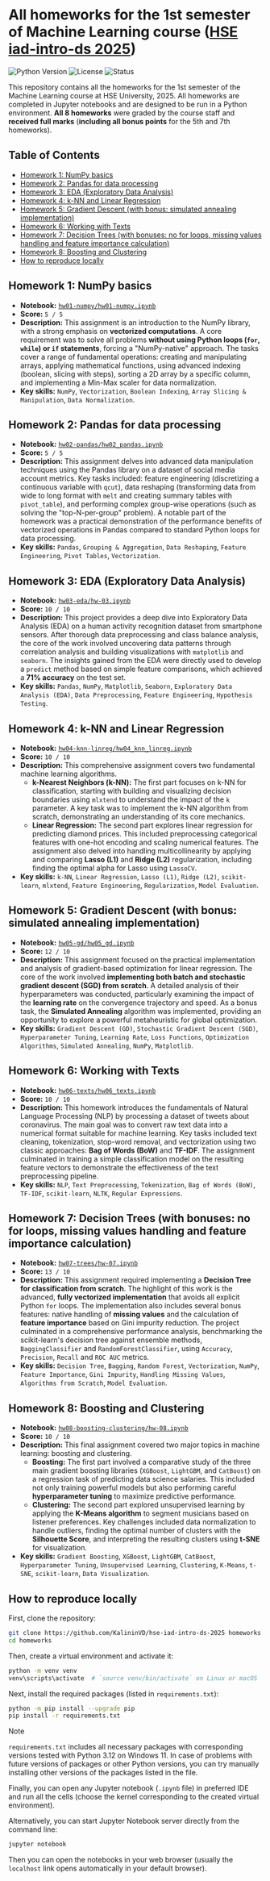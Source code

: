 <!-- omit in toc -->
# All homeworks for the 1st semester of Machine Learning course ([HSE iad-intro-ds 2025](https://github.com/hse-ds/iad-intro-ds/tree/master/2025))

![Python Version](https://img.shields.io/badge/python-3.12-blue.svg)
![License](https://img.shields.io/badge/license-MIT-green.svg)
![Status](https://img.shields.io/badge/status-completed-brightgreen.svg)

This repository contains all the homeworks for the 1st semester of the Machine Learning course at HSE University, 2025. All homeworks are completed in Jupyter notebooks and are designed to be run in a Python environment. **All 8 homeworks** were graded by the course staff and **received full marks** (**including all bonus points** for the 5th and 7th homeworks).

<!-- omit in toc -->
## Table of Contents

- [Homework 1: NumPy basics](#homework-1-numpy-basics)
- [Homework 2: Pandas for data processing](#homework-2-pandas-for-data-processing)
- [Homework 3: EDA (Exploratory Data Analysis)](#homework-3-eda-exploratory-data-analysis)
- [Homework 4: k-NN and Linear Regression](#homework-4-k-nn-and-linear-regression)
- [Homework 5: Gradient Descent (with bonus: simulated annealing implementation)](#homework-5-gradient-descent-with-bonus-simulated-annealing-implementation)
- [Homework 6: Working with Texts](#homework-6-working-with-texts)
- [Homework 7: Decision Trees (with bonuses: no for loops, missing values handling and feature importance calculation)](#homework-7-decision-trees-with-bonuses-no-for-loops-missing-values-handling-and-feature-importance-calculation)
- [Homework 8: Boosting and Clustering](#homework-8-boosting-and-clustering)
- [How to reproduce locally](#how-to-reproduce-locally)

## Homework 1: NumPy basics

* **Notebook:** [`hw01-numpy/hw01-numpy.ipynb`](./hw01-numpy/hw01-numpy.ipynb)
* **Score:** `5 / 5`
* **Description:** This assignment is an introduction to the NumPy library, with a strong emphasis on **vectorized computations**. A core requirement was to solve all problems **without using Python loops (`for`, `while`) or `if` statements**, forcing a "NumPy-native" approach. The tasks cover a range of fundamental operations: creating and manipulating arrays, applying mathematical functions, using advanced indexing (boolean, slicing with steps), sorting a 2D array by a specific column, and implementing a Min-Max scaler for data normalization.
* **Key skills:** `NumPy`, `Vectorization`, `Boolean Indexing`, `Array Slicing & Manipulation`, `Data Normalization`.

## Homework 2: Pandas for data processing

* **Notebook:** [`hw02-pandas/hw02_pandas.ipynb`](./hw02-pandas/hw02_pandas.ipynb)
* **Score:** `5 / 5`
* **Description:** This assignment delves into advanced data manipulation techniques using the Pandas library on a dataset of social media account metrics. Key tasks included: feature engineering (discretizing a continuous variable with `qcut`), data reshaping (transforming data from wide to long format with `melt` and creating summary tables with `pivot_table`), and performing complex group-wise operations (such as solving the "top-N-per-group" problem). A notable part of the homework was a practical demonstration of the performance benefits of vectorized operations in Pandas compared to standard Python loops for data processing.
* **Key skills:** `Pandas`, `Grouping & Aggregation`, `Data Reshaping`, `Feature Engineering`, `Pivot Tables`, `Vectorization`.

## Homework 3: EDA (Exploratory Data Analysis)

* **Notebook:** [`hw03-eda/hw-03.ipynb`](./hw03-eda/hw-03.ipynb)
* **Score:** `10 / 10`
* **Description:** This project provides a deep dive into Exploratory Data Analysis (EDA) on a human activity recognition dataset from smartphone sensors. After thorough data preprocessing and class balance analysis, the core of the work involved uncovering data patterns through correlation analysis and building visualizations with `matplotlib` and `seaborn`. The insights gained from the EDA were directly used to develop a `predict` method based on simple feature comparisons, which achieved a **71% accuracy** on the test set.
* **Key skills:** `Pandas`, `NumPy`, `Matplotlib`, `Seaborn`, `Exploratory Data Analysis (EDA)`, `Data Preprocessing`, `Feature Engineering`, `Hypothesis Testing`.

## Homework 4: k-NN and Linear Regression

* **Notebook:** [`hw04-knn-linreg/hw04_knn_linreg.ipynb`](./hw04-knn-linreg/hw04_knn_linreg.ipynb)
* **Score:** `10 / 10`
* **Description:** This comprehensive assignment covers two fundamental machine learning algorithms.
  * **k-Nearest Neighbors (k-NN):** The first part focuses on k-NN for classification, starting with building and visualizing decision boundaries using `mlxtend` to understand the impact of the `k` parameter. A key task was to implement the k-NN algorithm from scratch, demonstrating an understanding of its core mechanics.
  * **Linear Regression:** The second part explores linear regression for predicting diamond prices. This included preprocessing categorical features with one-hot encoding and scaling numerical features. The assignment also delved into handling multicollinearity by applying and comparing **Lasso (L1)** and **Ridge (L2)** regularization, including finding the optimal alpha for Lasso using `LassoCV`.
* **Key skills:** `k-NN`, `Linear Regression`, `Lasso (L1)`, `Ridge (L2)`, `scikit-learn`, `mlxtend`, `Feature Engineering`, `Regularization`, `Model Evaluation`.

## Homework 5: Gradient Descent (with bonus: simulated annealing implementation)

* **Notebook:** [`hw05-gd/hw05_gd.ipynb`](./hw05-gd/hw05_gd.ipynb)
* **Score:** `12 / 10`
* **Description:** This assignment focused on the practical implementation and analysis of gradient-based optimization for linear regression. The core of the work involved **implementing both batch and stochastic gradient descent (SGD) from scratch**. A detailed analysis of their hyperparameters was conducted, particularly examining the impact of the **learning rate** on the convergence trajectory and speed. As a bonus task, the **Simulated Annealing** algorithm was implemented, providing an opportunity to explore a powerful metaheuristic for global optimization.
* **Key skills:** `Gradient Descent (GD)`, `Stochastic Gradient Descent (SGD)`, `Hyperparameter Tuning`, `Learning Rate`, `Loss Functions`, `Optimization Algorithms`, `Simulated Annealing`, `NumPy`, `Matplotlib`.

## Homework 6: Working with Texts

* **Notebook:** [`hw06-texts/hw06_texts.ipynb`](./hw06-texts/hw06_texts.ipynb)
* **Score:** `10 / 10`
* **Description:** This homework introduces the fundamentals of Natural Language Processing (NLP) by processing a dataset of tweets about coronavirus. The main goal was to convert raw text data into a numerical format suitable for machine learning. Key tasks included text cleaning, tokenization, stop-word removal, and vectorization using two classic approaches: **Bag of Words (BoW)** and **TF-IDF**. The assignment culminated in training a simple classification model on the resulting feature vectors to demonstrate the effectiveness of the text preprocessing pipeline.
* **Key skills:** `NLP`, `Text Preprocessing`, `Tokenization`, `Bag of Words (BoW)`, `TF-IDF`, `scikit-learn`, `NLTK`, `Regular Expressions`.

## Homework 7: Decision Trees (with bonuses: no for loops, missing values handling and feature importance calculation)

* **Notebook:** [`hw07-trees/hw-07.ipynb`](./hw07-trees/hw-07.ipynb)
* **Score:** `13 / 10`
* **Description:** This assignment required implementing a **Decision Tree for classification from scratch**. The highlight of this work is the advanced, **fully vectorized implementation** that avoids all explicit Python `for` loops. The implementation also includes several bonus features: native handling of **missing values** and the calculation of **feature importance** based on Gini impurity reduction. The project culminated in a comprehensive performance analysis, benchmarking the scikit-learn's decision tree against ensemble methods, `BaggingClassifier` and `RandomForestClassifier`, using `Accuracy`, `Precision`, `Recall` and `ROC AUC` metrics.
* **Key skills:** `Decision Tree`, `Bagging`, `Random Forest`, `Vectorization`, `NumPy`, `Feature Importance`, `Gini Impurity`, `Handling Missing Values`, `Algorithms from Scratch`, `Model Evaluation`.

## Homework 8: Boosting and Clustering

* **Notebook:** [`hw08-boosting-clustering/hw-08.ipynb`](./hw08-boosting-clustering/hw-08.ipynb)
* **Score:** `10 / 10`
* **Description:** This final assignment covered two major topics in machine learning: boosting and clustering.
    * **Boosting:** The first part involved a comparative study of the three main gradient boosting libraries (`XGBoost`, `LightGBM`, and `CatBoost`) on a regression task of predicting data science salaries. This included not only training powerful models but also performing careful **hyperparameter tuning** to maximize predictive performance.
    * **Clustering:** The second part explored unsupervised learning by applying the **K-Means algorithm** to segment musicians based on listener preferences. Key challenges included data normalization to handle outliers, finding the optimal number of clusters with the **Silhouette Score**, and interpreting the resulting clusters using **t-SNE** for visualization.
* **Key skills:** `Gradient Boosting`, `XGBoost`, `LightGBM`, `CatBoost`, `Hyperparameter Tuning`, `Unsupervised Learning`, `Clustering`, `K-Means`, `t-SNE`, `scikit-learn`, `Data Visualization`.

## How to reproduce locally

First, clone the repository:

```bash
git clone https://github.com/KalininVD/hse-iad-intro-ds-2025 homeworks
cd homeworks
```

Then, create a virtual environment and activate it:

```bash
python -m venv venv
venv\scripts\activate  # `source venv/bin/activate` on Linux or macOS
```

Next, install the required packages (listed in `requirements.txt`):

```bash
python -m pip install --upgrade pip
pip install -r requirements.txt
```

> [!Note] 
> `requirements.txt` includes all necessary packages with corresponding versions tested with Python 3.12 on Windows 11. In case of problems with future versions of packages or other Python versions, you can try manually installing other versions of the packages listed in the file.

Finally, you can open any Jupyter notebook (`.ipynb` file) in preferred IDE and run all the cells (choose the kernel corresponding to the created virtual environment).

Alternatively, you can start Jupyter Notebook server directly from the command line:

```bash
jupyter notebook
```

Then you can open the notebooks in your web browser (usually the `localhost` link opens automatically in your default browser).